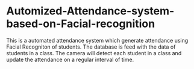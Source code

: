 # Automized-Attendance-system-based-on-Facial-recognition
This is a automated attendance system which generate attendance using Facial Recogniton of students. The database is feed with the data of students in a class. The camera will detect each student in a class and update the attendance on a regular interval of time.
